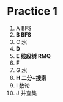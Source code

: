 # Practice 1 #

1. A BFS
2. **B BFS**
3. C 水
4. **D**
5. **E 线段树 RMQ**
6. **F**
7. G 水
8. **H 二分+搜索**
9. I 数论
10. J 并查集